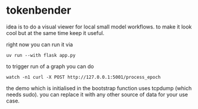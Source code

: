 # tokenbender

idea is to do a visual viewer for local small model workflows. to make it look cool but at the same time keep it useful.

right now you can run it via

`uv run --with flask app.py`

to trigger run of a graph you can do 

`watch -n1 curl -X POST http://127.0.0.1:5001/process_epoch`

the demo which is initialised in the bootstrap function uses tcpdump (which needs sudo). you can replace it with any other source of data for your use case.

